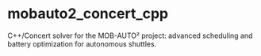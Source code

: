 # mobauto2_concert_cpp

C++/Concert solver for the MOB-AUTO² project: advanced scheduling and battery optimization for autonomous shuttles.